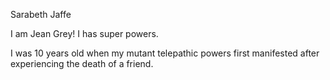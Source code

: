 Sarabeth Jaffe

I am Jean Grey! I has super powers.

I was 10 years old when my mutant telepathic powers first manifested after experiencing the death of a friend.

